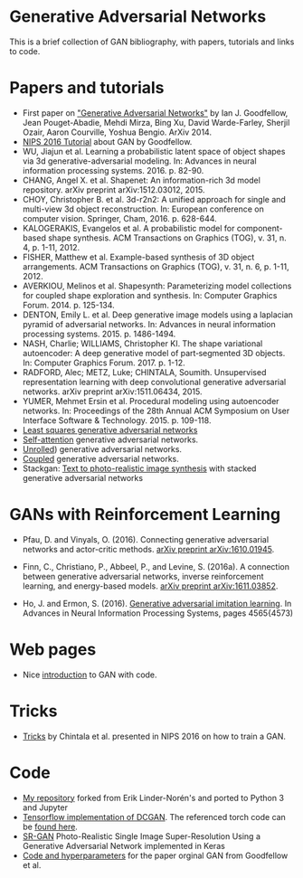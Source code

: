 # Generative Adversarial Networks

This is a brief collection of GAN bibliography, with papers, tutorials and links to code.



# Papers and tutorials

* First paper on ["Generative Adversarial Networks"](https://papers.nips.cc/paper/5423-generative-adversarial-nets.pdf) by Ian J. Goodfellow, Jean Pouget-Abadie, Mehdi Mirza, Bing Xu, David Warde-Farley, Sherjil Ozair, Aaron Courville, Yoshua Bengio. ArXiv 2014.
* [NIPS 2016 Tutorial](https://arxiv.org/abs/1701.00160) about GAN by Goodfellow.
*	WU, Jiajun et al. Learning a probabilistic latent space of object shapes via 3d generative-adversarial modeling. In: Advances in neural information processing systems. 2016. p. 82-90.
* CHANG, Angel X. et al. Shapenet: An information-rich 3d model repository. arXiv preprint arXiv:1512.03012, 2015.
* CHOY, Christopher B. et al. 3d-r2n2: A unified approach for single and multi-view 3d object reconstruction. In: European conference on computer vision. Springer, Cham, 2016. p. 628-644.
* KALOGERAKIS, Evangelos et al. A probabilistic model for component-based shape synthesis. ACM Transactions on Graphics (TOG), v. 31, n. 4, p. 1-11, 2012.
* FISHER, Matthew et al. Example-based synthesis of 3D object arrangements. ACM Transactions on Graphics (TOG), v. 31, n. 6, p. 1-11, 2012.
* AVERKIOU, Melinos et al. Shapesynth: Parameterizing model collections for coupled shape exploration and synthesis. In: Computer Graphics Forum. 2014. p. 125-134.
* DENTON, Emily L. et al. Deep generative image models using a  laplacian pyramid of adversarial networks. In: Advances in neural information processing systems. 2015. p. 1486-1494.
* NASH, Charlie; WILLIAMS, Christopher KI. The shape variational autoencoder: A deep generative model of part‐segmented 3D objects. In: Computer Graphics Forum. 2017. p. 1-12.
* RADFORD, Alec; METZ, Luke; CHINTALA, Soumith. Unsupervised representation learning with deep convolutional generative adversarial networks. arXiv preprint arXiv:1511.06434, 2015.
* YUMER, Mehmet Ersin et al. Procedural modeling using autoencoder networks. In: Proceedings of the 28th Annual ACM Symposium on User Interface Software & Technology. 2015. p. 109-118.
* [Least squares generative adversarial networks](http://openaccess.thecvf.com/content_ICCV_2017/papers/Mao_Least_Squares_Generative_ICCV_2017_paper.pdf)
* [Self-attention](https://arxiv.org/pdf/1805.08318.pdf) generative adversarial networks.
* [Unrolled](https://arxiv.org/pdf/1611.02163.pdf)) generative adversarial networks.
* [Coupled](https://papers.nips.cc/paper/6544-coupled-generative-adversarial-networks.pdf) generative adversarial networks.
* Stackgan: [Text to photo-realistic image synthesis](http://openaccess.thecvf.com/content_ICCV_2017/papers/Zhang_StackGAN_Text_to_ICCV_2017_paper.pdf) with stacked generative adversarial networks


# GANs with Reinforcement Learning

* Pfau, D. and Vinyals, O. (2016). Connecting generative adversarial networks and actor-critic methods. [arXiv preprint arXiv:1610.01945](https://arxiv.org/pdf/1610.01945).

* Finn, C., Christiano, P., Abbeel, P., and Levine, S. (2016a). A connection between generative adversarial networks, inverse reinforcement learning, and energy-based models. [arXiv preprint arXiv:1611.03852](https://arxiv.org/pdf/1611.03852.pdf).

* Ho, J. and Ermon, S. (2016). [Generative adversarial imitation learning](https://papers.nips.cc/paper/6391-generative-adversarial-imitation-learning.pdf). In Advances in Neural Information Processing Systems, pages 4565{4573)

# Web pages

* Nice [introduction](https://pathmind.com/wiki/generative-adversarial-network-gan) to GAN with code.


# Tricks

* [Tricks](https://github.com/soumith/ganhacks) by Chintala et al. presented in NIPS 2016 on how to train a GAN.

# Code

* [My repository](https://github.com/h3dema/Keras-GAN) forked from Erik Linder-Norén's
 and ported to Python 3 and Jupyter
 * [Tensorflow implementation of DCGAN](https://github.com/carpedm20/DCGAN-tensorflow). The referenced torch code can be [found here](https://github.com/soumith/dcgan.torch).
 * [SR-GAN](https://github.com/deepak112/Keras-SRGAN) Photo-Realistic Single Image Super-Resolution Using a Generative Adversarial Network implemented in Keras
 * [Code and hyperparameters](https://github.com/goodfeli/adversarial) for the paper orginal GAN from Goodfellow et al.
